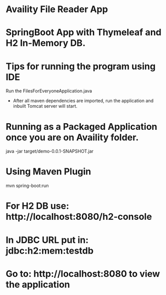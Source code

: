 # Availity File Reader App

# SpringBoot App with Thymeleaf and H2 In-Memory DB.

# Tips for running the program using IDE
Run the FilesForEveryoneApplication.java
* After all maven dependencies are imported, run the application and inbuilt Tomcat server will start.

# Running as a Packaged Application once you are on Availity folder.
java -jar target/demo-0.0.1-SNAPSHOT.jar

# Using Maven Plugin
mvn spring-boot:run

# For H2 DB use: http://localhost:8080/h2-console 
# In JDBC URL put in: jdbc:h2:mem:testdb

# Go to: http://localhost:8080 to view the application



